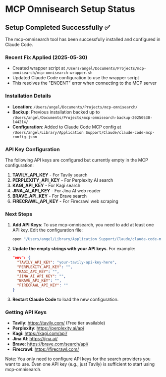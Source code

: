 # MCP Omnisearch Setup Status

## Setup Completed Successfully ✅

The mcp-omnisearch tool has been successfully installed and configured in Claude Code.

### Recent Fix Applied (2025-05-30)
- Created wrapper script at `/Users/angel/Documents/Projects/mcp-omnisearch/mcp-omnisearch-wrapper.sh`
- Updated Claude Code configuration to use the wrapper script
- This resolves the "ENOENT" error when connecting to the MCP server

### Installation Details
- **Location**: `/Users/angel/Documents/Projects/mcp-omnisearch/`
- **Backup**: Previous installation backed up to `/Users/angel/Documents/Projects/mcp-omnisearch-backup-20250530-144214/`
- **Configuration**: Added to Claude Code MCP config at `/Users/angel/Library/Application Support/Claude/claude-code-mcp-config.json`

### API Key Configuration

The following API keys are configured but currently empty in the MCP configuration:

1. **TAVILY_API_KEY** - For Tavily search
2. **PERPLEXITY_API_KEY** - For Perplexity AI search
3. **KAGI_API_KEY** - For Kagi search
4. **JINA_AI_API_KEY** - For Jina AI web reader
5. **BRAVE_API_KEY** - For Brave search
6. **FIRECRAWL_API_KEY** - For Firecrawl web scraping

### Next Steps

1. **Add API Keys**: To use mcp-omnisearch, you need to add at least one API key. Edit the configuration file:
   ```bash
   open "/Users/angel/Library/Application Support/Claude/claude-code-mcp-config.json"
   ```

2. **Update the empty strings with your API keys**. For example:
   ```json
   "env": {
     "TAVILY_API_KEY": "your-tavily-api-key-here",
     "PERPLEXITY_API_KEY": "",
     "KAGI_API_KEY": "",
     "JINA_AI_API_KEY": "",
     "BRAVE_API_KEY": "",
     "FIRECRAWL_API_KEY": ""
   }
   ```

3. **Restart Claude Code** to load the new configuration.

### Getting API Keys

- **Tavily**: https://tavily.com/ (Free tier available)
- **Perplexity**: https://perplexity.ai/api
- **Kagi**: https://kagi.com/api/
- **Jina AI**: https://jina.ai/
- **Brave**: https://brave.com/search/api/
- **Firecrawl**: https://firecrawl.com/

Note: You only need to configure API keys for the search providers you want to use. Even one API key (e.g., just Tavily) is sufficient to start using mcp-omnisearch.